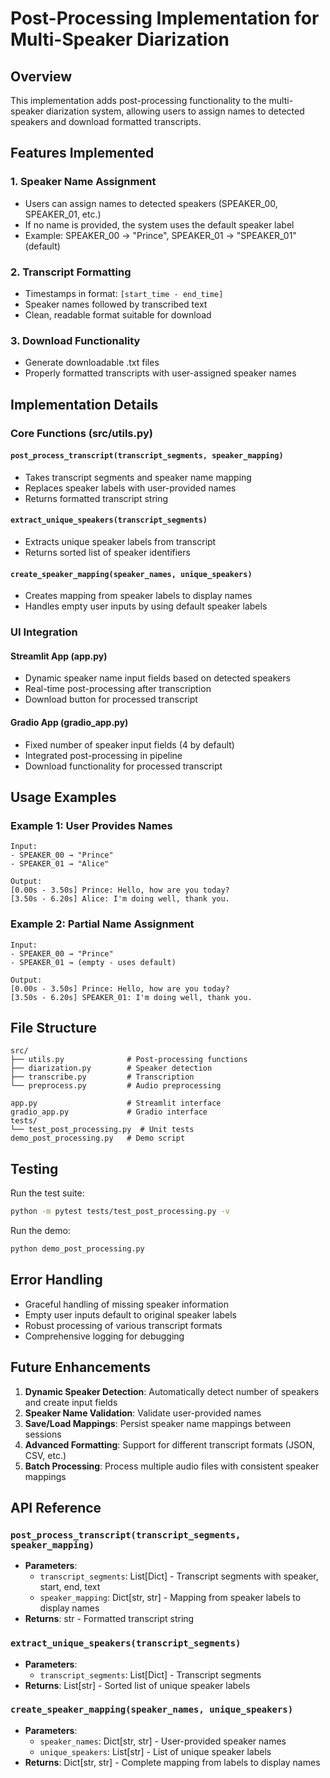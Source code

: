 # Post-Processing Implementation for Multi-Speaker Diarization

## Overview

This implementation adds post-processing functionality to the multi-speaker diarization system, allowing users to assign names to detected speakers and download formatted transcripts.

## Features Implemented

### 1. Speaker Name Assignment
- Users can assign names to detected speakers (SPEAKER_00, SPEAKER_01, etc.)
- If no name is provided, the system uses the default speaker label
- Example: SPEAKER_00 → "Prince", SPEAKER_01 → "SPEAKER_01" (default)

### 2. Transcript Formatting
- Timestamps in format: `[start_time - end_time]`
- Speaker names followed by transcribed text
- Clean, readable format suitable for download

### 3. Download Functionality
- Generate downloadable .txt files
- Properly formatted transcripts with user-assigned speaker names

## Implementation Details

### Core Functions (src/utils.py)

#### `post_process_transcript(transcript_segments, speaker_mapping)`
- Takes transcript segments and speaker name mapping
- Replaces speaker labels with user-provided names
- Returns formatted transcript string

#### `extract_unique_speakers(transcript_segments)`
- Extracts unique speaker labels from transcript
- Returns sorted list of speaker identifiers

#### `create_speaker_mapping(speaker_names, unique_speakers)`
- Creates mapping from speaker labels to display names
- Handles empty user inputs by using default speaker labels

### UI Integration

#### Streamlit App (app.py)
- Dynamic speaker name input fields based on detected speakers
- Real-time post-processing after transcription
- Download button for processed transcript

#### Gradio App (gradio_app.py)
- Fixed number of speaker input fields (4 by default)
- Integrated post-processing in pipeline
- Download functionality for processed transcript

## Usage Examples

### Example 1: User Provides Names
```
Input:
- SPEAKER_00 → "Prince"
- SPEAKER_01 → "Alice"

Output:
[0.00s - 3.50s] Prince: Hello, how are you today?
[3.50s - 6.20s] Alice: I'm doing well, thank you.
```

### Example 2: Partial Name Assignment
```
Input:
- SPEAKER_00 → "Prince"
- SPEAKER_01 → (empty - uses default)

Output:
[0.00s - 3.50s] Prince: Hello, how are you today?
[3.50s - 6.20s] SPEAKER_01: I'm doing well, thank you.
```

## File Structure

```
src/
├── utils.py              # Post-processing functions
├── diarization.py        # Speaker detection
├── transcribe.py         # Transcription
└── preprocess.py         # Audio preprocessing

app.py                    # Streamlit interface
gradio_app.py             # Gradio interface
tests/
└── test_post_processing.py  # Unit tests
demo_post_processing.py   # Demo script
```

## Testing

Run the test suite:
```bash
python -m pytest tests/test_post_processing.py -v
```

Run the demo:
```bash
python demo_post_processing.py
```

## Error Handling

- Graceful handling of missing speaker information
- Empty user inputs default to original speaker labels
- Robust processing of various transcript formats
- Comprehensive logging for debugging

## Future Enhancements

1. **Dynamic Speaker Detection**: Automatically detect number of speakers and create input fields
2. **Speaker Name Validation**: Validate user-provided names
3. **Save/Load Mappings**: Persist speaker name mappings between sessions
4. **Advanced Formatting**: Support for different transcript formats (JSON, CSV, etc.)
5. **Batch Processing**: Process multiple audio files with consistent speaker mappings

## API Reference

### `post_process_transcript(transcript_segments, speaker_mapping)`
- **Parameters**:
  - `transcript_segments`: List[Dict] - Transcript segments with speaker, start, end, text
  - `speaker_mapping`: Dict[str, str] - Mapping from speaker labels to display names
- **Returns**: str - Formatted transcript string

### `extract_unique_speakers(transcript_segments)`
- **Parameters**:
  - `transcript_segments`: List[Dict] - Transcript segments
- **Returns**: List[str] - Sorted list of unique speaker labels

### `create_speaker_mapping(speaker_names, unique_speakers)`
- **Parameters**:
  - `speaker_names`: Dict[str, str] - User-provided speaker names
  - `unique_speakers`: List[str] - List of unique speaker labels
- **Returns**: Dict[str, str] - Complete mapping from labels to display names 